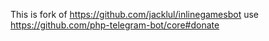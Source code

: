 This is fork of https://github.com/jacklul/inlinegamesbot
use https://github.com/php-telegram-bot/core#donate
